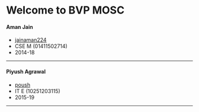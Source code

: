 Welcome to BVP MOSC
===================

#### Aman Jain
- [jainaman224](https://github.com/jainaman224)
- CSE M (01411502714)
- 2014-18
---

#### Piyush Agrawal
- [poush](https://github.com/poush)
- IT E (10251203115)
- 2015-19
---
